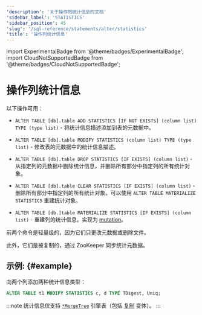 ```yaml
---
'description': '关于操作列统计信息的文档'
'sidebar_label': 'STATISTICS'
'sidebar_position': 45
'slug': '/sql-reference/statements/alter/statistics'
'title': '操作列统计信息'
---
```


import ExperimentalBadge from '@theme/badges/ExperimentalBadge';
import CloudNotSupportedBadge from '@theme/badges/CloudNotSupportedBadge';


# 操作列统计信息

<ExperimentalBadge/>
<CloudNotSupportedBadge/>

以下操作可用：

-   `ALTER TABLE [db].table ADD STATISTICS [IF NOT EXISTS] (column list) TYPE (type list)` - 将统计信息描述添加到表的元数据中。

-   `ALTER TABLE [db].table MODIFY STATISTICS (column list) TYPE (type list)` - 修改表的元数据中的统计信息描述。

-   `ALTER TABLE [db].table DROP STATISTICS [IF EXISTS] (column list)` - 从指定列的元数据中删除统计信息，并删除所有部分中指定列的所有统计对象。

-   `ALTER TABLE [db].table CLEAR STATISTICS [IF EXISTS] (column list)` - 删除所有部分中指定列的所有统计对象。可以使用 `ALTER TABLE MATERIALIZE STATISTICS` 重建统计对象。

-   `ALTER TABLE [db.]table MATERIALIZE STATISTICS [IF EXISTS] (column list)` - 重建列的统计信息。实现为 [mutation](../../../sql-reference/statements/alter/index.md#mutations)。

前两个命令是轻量级的，因为它们只更改元数据或删除文件。

此外，它们是被复制的，通过 ZooKeeper 同步统计元数据。

## 示例: {#example}

向两个列添加两种统计信息类型：

```sql
ALTER TABLE t1 MODIFY STATISTICS c, d TYPE TDigest, Uniq;
```

:::note
统计信息仅支持 [`*MergeTree`](../../../engines/table-engines/mergetree-family/mergetree.md) 引擎表（包括 [复制](../../../engines/table-engines/mergetree-family/replication.md) 变体）。
:::
